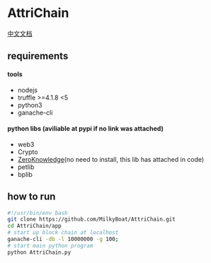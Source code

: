 # AttriChain
[中文文档](README.cn.md)

## requirements
#### tools
* nodejs
* truffle >=4.1.8 <5
* python3
* ganache-cli

#### python libs (aviliable at pypi if no link was attached)
* web3
* Crypto
* [ZeroKnowledge](https://github.com/anudit/zkpython)(no need to install, this lib has attached in code)
* petlib
* bplib

## how to run
```bash
#!/usr/bin/env bash
git clone https://github.com/MilkyBoat/AttriChain.git
cd AttriChain/app
# start up block chain at localhost
ganache-cli -db -l 10000000 -g 100;
# start main python program
python AttriChain.py
```
